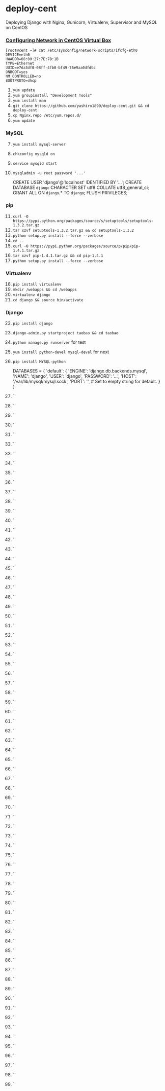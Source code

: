 deploy-cent
===========

Deploying Django with Nginx, Gunicorn, Virtualenv, Supervisor and MySQL on CentOS

### [Configuring Network in CentOS Virtual Box](http://extr3metech.wordpress.com/2013/05/23/configuring-network-in-centos-6-3-virtual-box-screenshots/)

    [root@cent ~]# cat /etc/sysconfig/network-scripts/ifcfg-eth0
    DEVICE=eth0
    HWADDR=08:00:27:7E:78:1B
    TYPE=Ethernet
    UUID=e7da3df0-08ff-4fb0-bf49-76e9aa0dfdbc
    ONBOOT=yes
    NM_CONTROLLED=no
    BOOTPROTO=dhcp

1. `yum update`
2. `yum groupinstall "Development Tools"`
3. `yum install man`
4. `git clone https://github.com/yashiro1899/deploy-cent.git && cd deploy-cent`
5. `cp Nginx.repo /etc/yum.repos.d/`
6. `yum update`

### MySQL
7. `yum install mysql-server`
8. `chkconfig mysqld on`
9. `service mysqld start`
10. `mysqladmin -u root password '...'`

    CREATE USER 'django'@'localhost' IDENTIFIED BY '...';
    CREATE DATABASE `django` CHARACTER SET utf8 COLLATE utf8_general_ci;
    GRANT ALL ON `django`.* TO `django`;
    FLUSH PRIVILEGES;

### pip
11. `curl -O https://pypi.python.org/packages/source/s/setuptools/setuptools-1.3.2.tar.gz`
12. `tar xzvf setuptools-1.3.2.tar.gz && cd setuptools-1.3.2`
13. `python setup.py install --force --verbose`
14. `cd ..`
15. `curl -O https://pypi.python.org/packages/source/p/pip/pip-1.4.1.tar.gz`
16. `tar xzvf pip-1.4.1.tar.gz && cd pip-1.4.1`
17. `python setup.py install --force --verbose`

### Virtualenv
18. `pip install virtualenv`
19. `mkdir /webapps && cd /webapps`
20. `virtualenv django`
21. `cd django && source bin/activate`

### Django
22. `pip install django`
23. `django-admin.py startproject taobao && cd taobao`
24. `python manage.py runserver` for test
25. `yum install python-devel mysql-devel` for next
26. `pip install MYSQL-python`

    DATABASES = {
        'default': {
            'ENGINE': 'django.db.backends.mysql',
            'NAME': 'django',
            'USER': 'django',
            'PASSWORD': '...',
            'HOST': '/var/lib/mysql/mysql.sock',
            'PORT': '',    # Set to empty string for default.
        }
    }

27. ``
28. ``
29. ``
30. ``
31. ``
32. ``
33. ``
34. ``
35. ``
36. ``
37. ``
38. ``
39. ``
40. ``
41. ``
42. ``
43. ``
44. ``
45. ``
46. ``
47. ``
48. ``
49. ``
50. ``
51. ``
52. ``
53. ``
54. ``
55. ``
56. ``
57. ``
58. ``
59. ``
60. ``
61. ``
62. ``
63. ``
64. ``
65. ``
66. ``
67. ``
68. ``
69. ``
70. ``
71. ``
72. ``
73. ``
74. ``
75. ``
76. ``
77. ``
78. ``
79. ``
80. ``
81. ``
82. ``
83. ``
84. ``
85. ``
86. ``
87. ``
88. ``
89. ``
90. ``
91. ``
92. ``
93. ``
94. ``
95. ``
96. ``
97. ``
98. ``
99. ``

